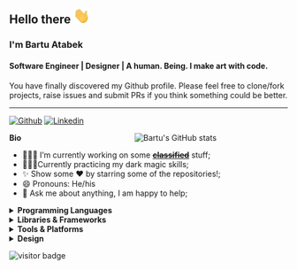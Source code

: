 <!--
**bartuatabek/bartuatabek** is a ✨ _special_ ✨ repository because its `README.md` (this file) appears on your GitHub profile.

Here are some ideas to get you started:

- 🔭 I’m currently working on ...
- 🌱 I’m currently learning ...
- 👯 I’m looking to collaborate on ...
- 🤔 I’m looking for help with ...
- 💬 Ask me about ...
- 📫 How to reach me: ...
- 😄 Pronouns: ...
- ⚡ Fun fact: ...
-->

<!-- Your title -->
## Hello there <img src="https://raw.githubusercontent.com/ABSphreak/ABSphreak/master/gifs/Hi.gif" width="30px">
### I'm Bartu Atabek
#### Software Engineer | Designer | A human. Being. I make art with code.
<p> You have finally discovered my Github profile. Please feel free to clone/fork projects, raise issues and submit PRs if you think something could be better.</p>

<!-- Your badges
You can use the website to generate badges: https://shields.io/
-->
---
[![Github](https://img.shields.io/badge/-Github-262626?style=flat&logo=Github&logoColor=white)](https://github.com/bartuatabek)
[![Linkedin](https://img.shields.io/badge/-LinkedIn-blue?style=flat&logo=Linkedin&logoColor=white)](http://linkedin.com/in/bartu-atabek/)
<!--
[![Instagram](https://img.shields.io/badge/-Instagram-E1306C?style=flat&labelColor=E1306C&logo=instagram&logoColor=white)](https://www.instagram.com/bartuatabek/)
-->
<!-- Talking about you -->

<p>
  <!-- Your github readme stats
  You can use this api: https://github.com/anuraghazra/github-readme-stats
  -->
  <a href="https://github.com/bartuatabek?tab=repositories">
  <img width="55%" align="right" alt="Bartu's GitHub stats" src="https://github-readme-stats.vercel.app/api?username=bartuatabek&show_icons=true&hide_border=true&bg_color=00000000&text_color=777&title_color=007AFF&icon_color=007AFF" />
  </a>

  **Bio**
  
  - 👨🏻‍💻 I’m currently working on some [**~~classified~~**](https://github.com/bartuatabek/tinitron-pro) stuff;
  - 🧙🏻‍♂️Currently practicing my dark magic skills; 
  - ✨ Show some ❤️ by starring some of the repositories!;
  - 😄 Pronouns: He/his
  - 💬 Ask me about anything, I am happy to help;
</p>


<!-- Your languages and tools. Be careful with the alignment. 
You can use this sites to get logos: https://www.vectorlogo.zone or https://simpleicons.org/
--> 
<details>
  <summary><strong>Programming Languages</strong></summary>

  <p>
    <code><img width="10%" src="https://www.vectorlogo.zone/logos/swift/swift-ar21.svg"></code>
    <code><img width="10%" src="https://www.vectorlogo.zone/logos/java/java-ar21.svg"></code>
    <code><img width="10%" src="https://www.vectorlogo.zone/logos/w3_html5/w3_html5-ar21.svg"></code>
    <code><img width="10%" src="https://www.vectorlogo.zone/logos/typescriptlang/typescriptlang-ar21.svg"></code>
    <code><img width="10%" src="https://www.vectorlogo.zone/logos/javascript/javascript-ar21.svg"></code>
    <br/>
    <code><img width="10%" src="https://www.vectorlogo.zone/logos/php/php-ar21.svg"></code>
    <code><img width="10%" src="https://www.vectorlogo.zone/logos/python/python-ar21.svg"></code>
    <code><img width="10%" src="https://www.vectorlogo.zone/logos/mysql/mysql-ar21.svg"></code>
    <code><img width="10%" src="https://img.shields.io/badge/c-rgba(0, 0, 0, 0).svg?&style=for-the-badge&logo=c&logoColor=blue"></code>
    <code><img width="10%" src="https://img.shields.io/badge/C++-rgba(0, 0, 0, 0).svg?style=for-the-badge&logo=c%2B%2B&logoColor=blue"></code>
  </p>
</details> 

<details>
  <summary><strong>Libraries & Frameworks</strong></summary>
  
  <p>
    <code><img width="10%" src="https://www.vectorlogo.zone/logos/springio/springio-ar21.svg"></code>
    <code><img width="10%" src="https://www.vectorlogo.zone/logos/hibernate/hibernate-ar21.svg"></code>
    <code><img width="10%" src="https://www.vectorlogo.zone/logos/reactjs/reactjs-ar21.svg"></code>
    <code><img width="10%" src="https://img.shields.io/badge/latex-rgba(0, 0, 0, 0).svg?&style=for-the-badge&logo=latex&logoColor=008080"/></code>
  </p>
</details> 

<details>
  <summary><strong>Tools & Platforms</strong></summary>
  
  <p>
    <code><img width="10%" src="https://www.vectorlogo.zone/logos/git-scm/git-scm-ar21.svg"></code>
    <code><img width="10%" src="https://www.vectorlogo.zone/logos/firebase/firebase-ar21.svg"></code>
    <code><img width="10%" src="https://www.vectorlogo.zone/logos/google_cloud/google_cloud-ar21.svg"></code>
    <code><img width="10%" src="https://www.vectorlogo.zone/logos/docker/docker-ar21.svg"></code>
  </p> 
</details> 

<details>
  <summary><strong>Design</strong></summary>
  
  <p>
    <code><img width="10%" src="https://www.vectorlogo.zone/logos/sketchapp/sketchapp-ar21.svg"></code>
    <code><img width="10%" src="https://www.vectorlogo.zone/logos/zeplinio/zeplinio-ar21.svg"></code>
    <code><img width="10%" src="https://img.shields.io/badge/adobe-rgba(0, 0, 0, 0).svg?&style=for-the-badge&logo=adobe&logoColor=ff3b30"/></code>
  </p>
</details> 
  
<!-- Your hits or visitors
site: http://hits.dwyl.com or https://visitor-badge.glitch.me
Both apis are in trouble due to the number of requests, if you know any other to register visitors, great
-->
<p align="left">
  <img src="https://visitor-badge.glitch.me/badge?page_id=bartuatabek.bartuatabek" alt="visitor badge"/>
</p>




